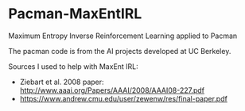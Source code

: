 # Pacman-MaxEntIRL

Maximum Entropy Inverse Reinforcement Learning applied to Pacman

The pacman code is from the AI projects developed at UC Berkeley.

Sources I used to help with MaxEnt IRL:

- Ziebart et al. 2008 paper: http://www.aaai.org/Papers/AAAI/2008/AAAI08-227.pdf
- https://www.andrew.cmu.edu/user/zewenw/res/final-paper.pdf
